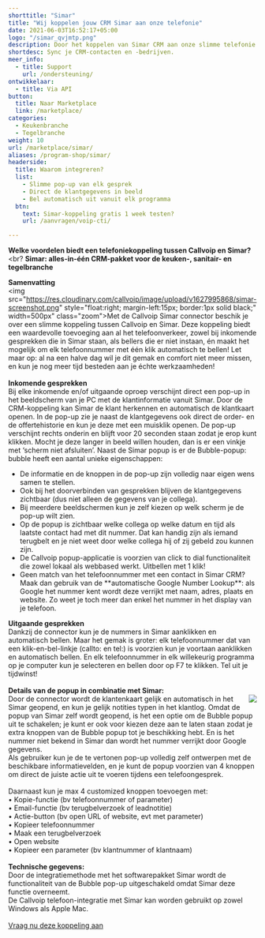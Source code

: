 ```yaml
---
shorttitle: "Simar"
title: "Wij koppelen jouw CRM Simar aan onze telefonie"
date: 2021-06-03T16:52:17+05:00
logo: "/simar_qvjmtp.png"
description: Door het koppelen van Simar CRM aan onze slimme telefonie werk je een stuk efficienter.
shortdesc: Sync je CRM-contacten en -bedrijven.
meer_info:
  - title: Support
    url: /ondersteuning/
ontwikkelaar:
  - title: Via API
button:
  title: Naar Marketplace
  link: /marketplace/
categories:
  - Keukenbranche
  - Tegelbranche
weight: 10
url: /marketplace/simar/
aliases: /program-shop/simar/
headerside:
  title: Waarom integreren?
  list:
    - Slimme pop-up van elk gesprek
    - Direct de klantgegevens in beeld
    - Bel automatisch uit vanuit elk programma
  btn:
    text: Simar-koppeling gratis 1 week testen?
    url: /aanvragen/voip-cti/

---
```


**Welke voordelen biedt een telefoniekoppeling tussen Callvoip en Simar?**<br?
**Simar: alles-in-één CRM-pakket voor de keuken-, sanitair- en tegelbranche**

**Samenvatting** <br>
<img src="https://res.cloudinary.com/callvoip/image/upload/v1627995868/simar-screenshot.png" style="float:right; margin-left:15px; border:1px solid black;" width=500px" class="zoom">Met de Callvoip Simar connector beschik je over een slimme koppeling tussen Callvoip en Simar. Deze koppeling biedt een waardevolle toevoeging aan al het telefoonverkeer, zowel bij inkomende gesprekken die in Simar staan, als bellers die er niet instaan, én maakt het mogelijk om elk telefoonnummer met één klik automatisch te bellen! Let maar op: al na een halve dag wil je dit gemak en comfort niet meer missen, en kun je nog meer tijd besteden aan je échte werkzaamheden!<br>
<br>
**Inkomende gesprekken**<br>
Bij elke inkomende en/of uitgaande oproep verschijnt direct een pop-up in het beeldscherm van je PC met de klantinformatie vanuit Simar. Door de CRM-koppeling kan Simar de klant herkennen en automatisch de klantkaart openen. In de pop-up zie je naast de klantgegevens ook direct de order- en de offertehistorie en kun je deze met een muisklik openen. De pop-up verschijnt rechts onderin en blijft voor 20 seconden staan zodat je erop kunt klikken. Mocht je deze langer in beeld willen houden, dan is er een vinkje met ‘scherm niet afsluiten’. Naast de Simar popup is er de Bubble-popup: bubble heeft een aantal unieke eigenschappen:<br>
<div class="usp-list">
<ul>
<li>De informatie en de knoppen in de pop-up zijn volledig naar eigen wens samen te stellen.</li>
<li>Ook bij het doorverbinden van gesprekken blijven de klantgegevens zichtbaar (dus niet alleen de gegevens van je collega).</li>
<li>Bij meerdere beeldschermen kun je zelf kiezen op welk scherm je de pop-up wilt zien.</li>
<li>Op de popup is zichtbaar welke collega op welke datum en tijd als laatste contact had met dit nummer. Dat kan handig zijn als iemand terugbelt en je niet weet door welke collega hij of zij gebeld zou kunnen zijn.</li>
<li>De Callvoip popup-applicatie is voorzien van click to dial functionaliteit die zowel lokaal als webbased werkt. Uitbellen met 1 klik!</li>
<li>Geen match van het telefoonnummer met een contact in Simar CRM? Maak dan gebruik van de **automatische Google Number Lookup**: als Google het nummer kent wordt deze verrijkt met naam, adres, plaats en website. Zo weet je toch meer dan enkel het nummer in het display van je telefoon.</li>
</ul>
</div>

**Uitgaande gesprekken**<br>
Dankzij de connector kun je de nummers in Simar aanklikken en automatisch bellen. Maar het gemak is groter: elk telefoonnummer dat van een klik-en-bel-linkje (callto: en tel:) is voorzien kun je voortaan aanklikken en automatisch bellen. En elk telefoonnummer in elk willekeurig programma op je computer kun je selecteren en bellen door op F7 te klikken. Tel uit je tijdwinst! <br>
<br>
**Details van de popup in combinatie met Simar:**<br>
<img src="https://res.cloudinary.com/callvoip/image/upload/popup_crm_jmr7fc.png" style="float:right">
Door de connector wordt de klantenkaart gelijk en automatisch in het Simar  geopend, en kun je gelijk notities typen in het klantlog. Omdat de popup van Simar zelf wordt geopend, is het een optie om de Bubble popup uit te schakelen; je kunt er ook voor kiezen deze aan te laten staan zodat je extra knoppen van de Bubble popup tot je beschikking hebt. En is het nummer niet bekend in Simar dan wordt het nummer verrijkt door Google gegevens. <br>
Als gebruiker kun je de te vertonen pop-up volledig zelf ontwerpen met de beschikbare informatievelden, en je kunt de popup voorzien van 4 knoppen om direct de juiste actie uit te voeren tijdens een telefoongesprek.<br>
<br>
Daarnaast kun je max 4 customized knoppen toevoegen met: <br>
• Kopie-functie (bv telefoonnummer of parameter)<br>
• Email-functie (bv terugbelverzoek of leadnotitie)<br>
• Actie-button (bv open URL of website, evt met parameter) <br>
• Kopieer telefoonnummer<br>
• Maak een terugbelverzoek<br>
• Open website <br>
• Kopieer een parameter (bv klantnummer of klantnaam) <br>
<br>
**Technische gegevens:**<br>
Door de integratiemethode met het softwarepakket Simar wordt de functionaliteit van de Bubble pop-up uitgeschakeld omdat Simar deze functie overneemt.<br>
De Callvoip telefoon-integratie met Simar kan worden gebruikt op zowel Windows als Apple Mac.<br> 
<br><a href="/aanvragen/voip-cti/" class="button">Vraag nu deze koppeling aan</a>

